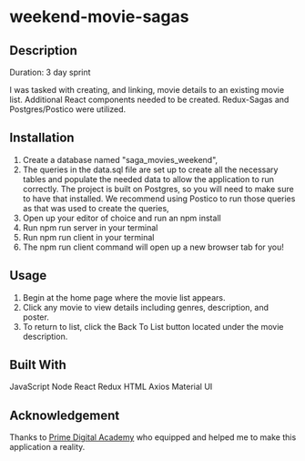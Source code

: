 # weekend-movie-sagas

## Description

Duration: 3 day sprint

I was tasked with creating, and linking, movie details to an existing movie list. Additional React components needed to be created. Redux-Sagas and Postgres/Postico were utilized. 

## Installation

1. Create a database named "saga_movies_weekend",
2. The queries in the data.sql file are set up to create all the necessary tables and populate the needed data to allow the application to run correctly. The project is built on Postgres, so you will need to make sure to have that installed. We recommend using Postico to run those queries as that was used to create the queries,
3. Open up your editor of choice and run an npm install
4. Run npm run server in your terminal
5. Run npm run client in your terminal
6. The npm run client command will open up a new browser tab for you!

## Usage
1. Begin at the home page where the movie list appears. 
2. Click any movie to view details including genres, description, and poster. 
3. To return to list, click the Back To List button located under the movie description. 


## Built With
JavaScript
Node
React
Redux
HTML
Axios
Material UI

## Acknowledgement
Thanks to [Prime Digital Academy](www.primeacademy.io) who equipped and helped me to make this application a reality.

